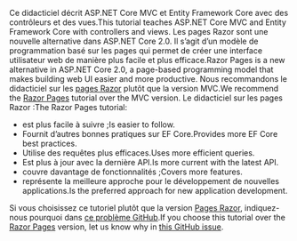 <span data-ttu-id="ad9f3-101">Ce didacticiel décrit ASP.NET Core MVC et Entity Framework Core avec des contrôleurs et des vues.</span><span class="sxs-lookup"><span data-stu-id="ad9f3-101">This tutorial teaches ASP.NET Core MVC and Entity Framework Core with controllers and views.</span></span> <span data-ttu-id="ad9f3-102">Les pages Razor sont une nouvelle alternative dans ASP.NET Core 2.0. Il s’agit d’un modèle de programmation basé sur les pages qui permet de créer une interface utilisateur web de manière plus facile et plus efficace.</span><span class="sxs-lookup"><span data-stu-id="ad9f3-102">Razor Pages is a new alternative in ASP.NET Core 2.0, a page-based programming model that makes building web UI easier and more productive.</span></span> <span data-ttu-id="ad9f3-103">Nous recommandons le didacticiel sur les [pages Razor](xref:data/ef-rp/intro) plutôt que la version MVC.</span><span class="sxs-lookup"><span data-stu-id="ad9f3-103">We recommend the [Razor Pages](xref:data/ef-rp/intro) tutorial over the MVC version.</span></span> <span data-ttu-id="ad9f3-104">Le didacticiel sur les pages Razor :</span><span class="sxs-lookup"><span data-stu-id="ad9f3-104">The Razor Pages tutorial:</span></span>

* <span data-ttu-id="ad9f3-105">est plus facile à suivre ;</span><span class="sxs-lookup"><span data-stu-id="ad9f3-105">Is easier to follow.</span></span>
* <span data-ttu-id="ad9f3-106">Fournit d’autres bonnes pratiques sur EF Core.</span><span class="sxs-lookup"><span data-stu-id="ad9f3-106">Provides more EF Core best practices.</span></span>
* <span data-ttu-id="ad9f3-107">Utilise des requêtes plus efficaces.</span><span class="sxs-lookup"><span data-stu-id="ad9f3-107">Uses more efficient queries.</span></span>
* <span data-ttu-id="ad9f3-108">Est plus à jour avec la dernière API.</span><span class="sxs-lookup"><span data-stu-id="ad9f3-108">Is more current with the latest API.</span></span>
* <span data-ttu-id="ad9f3-109">couvre davantage de fonctionnalités ;</span><span class="sxs-lookup"><span data-stu-id="ad9f3-109">Covers more features.</span></span>
* <span data-ttu-id="ad9f3-110">représente la meilleure approche pour le développement de nouvelles applications.</span><span class="sxs-lookup"><span data-stu-id="ad9f3-110">Is the preferred approach for new application development.</span></span>

<span data-ttu-id="ad9f3-111">Si vous choisissez ce tutoriel plutôt que la version [Pages Razor](xref:data/ef-rp/intro), indiquez-nous pourquoi dans [ce problème GitHub](https://github.com/aspnet/Docs/issues/6146).</span><span class="sxs-lookup"><span data-stu-id="ad9f3-111">If you choose this tutorial over the [Razor Pages](xref:data/ef-rp/intro) version, let us know why in [this GitHub issue](https://github.com/aspnet/Docs/issues/6146).</span></span>
